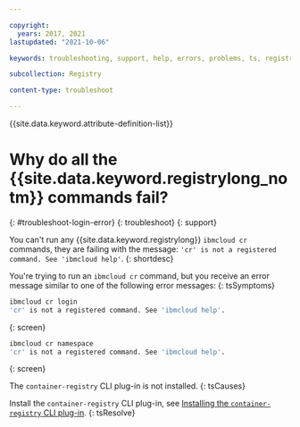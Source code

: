 ```yaml
---

copyright:
  years: 2017, 2021
lastupdated: "2021-10-06"

keywords: troubleshooting, support, help, errors, problems, ts, registry, log in, login fails, not a registered command, registered command, command fails

subcollection: Registry

content-type: troubleshoot

---
```


{{site.data.keyword.attribute-definition-list}}

# Why do all the {{site.data.keyword.registrylong_notm}} commands fail?
{: #troubleshoot-login-error}
{: troubleshoot}
{: support}

You can't run any {{site.data.keyword.registrylong}} `ibmcloud cr` commands, they are failing with the message: `'cr' is not a registered command. See 'ibmcloud help'`.
{: shortdesc}

You're trying to run an `ibmcloud cr` command, but you receive an error message similar to one of the following error messages:
{: tsSymptoms}

```sh
ibmcloud cr login
'cr' is not a registered command. See 'ibmcloud help'.
```
{: screen}

```sh
ibmcloud cr namespace
'cr' is not a registered command. See 'ibmcloud help'.
```
{: screen}

The `container-registry` CLI plug-in is not installed.
{: tsCauses}

Install the `container-registry` CLI plug-in, see [Installing the `container-registry` CLI plug-in](/docs/Registry?topic=Registry-registry_setup_cli_namespace#cli_namespace_registry_cli_install).
{: tsResolve}


